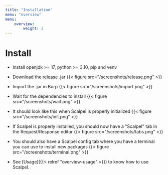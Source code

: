```yaml
---
title: "Installation"
menu: "overview"
menu:
    overview:
        weight: 2
---
```


# Install

-   Install openjdk >= 17, python >= 3.10, pip and venv
-   Download the [release](https://REMOVED/scalpel/-/releases) .jar {{< figure src="/screenshots/release.png" >}}

-   Import the .jar in Burp {{< figure src="/screenshots/import.png" >}}
-   Wait for the dependencies to install {{< figure src="/screenshots/wait.png" >}}
-   It should look like this when Scalpel is properly initialized {{< figure src="/screenshots/init.png" >}}
-   If Scalpel is properly installed, you should now have a "Scalpel" tab in the Request/Response editor {{< figure src="/screenshots/tabs.png" >}}
-   You should also have a Scalpel config tab where you have a terminal you can use to install new packages {{< figure src="/screenshots/terminal.png" >}}
-   See [Usage]({{< relref "overview-usage" >}}) to know how to use Scalpel.
